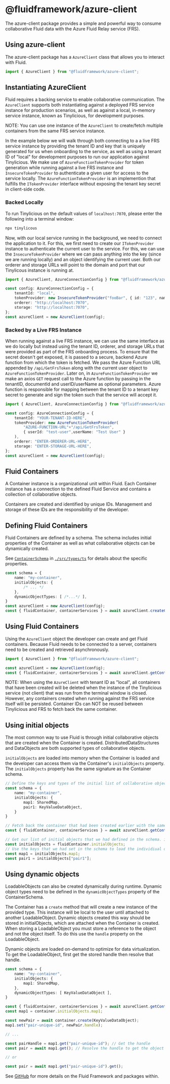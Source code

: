 # @fluidframework/azure-client

The azure-client package provides a simple and powerful way to consume collaborative Fluid data with the Azure Fluid
Relay service (FRS).

## Using azure-client

The azure-client package has a `AzureClient` class that allows you to interact with Fluid.

```typescript
import { AzureClient } from "@fluidframework/azure-client";
```

## Instantiating AzureClient

Fluid requires a backing service to enable collaborative communication. The `AzureClient` supports both instantiating
against a deployed FRS service instance for production scenarios, as well as against a local, in-memory service instance,
known as Tinylicious, for development purposes.

NOTE: You can use one instance of the `AzureClient` to create/fetch multiple containers from the same FRS service instance.

In the example below we will walk through both connecting to a a live FRS service instance by providing the tenant ID
and key that is uniquely generated for us when onboarding to the service, as well as using a tenant ID of "local" for
development purposes to run our application against Tinylicious. We make use of `AzureFunctionTokenProvider` for token
generation while running against a live FRS instance and `InsecureTokenProvider` to authenticate a given user for access
to the service locally. The `AzureFunctionTokenProvider` is an implemention that fulfills the `ITokenProvider` interface
without exposing the tenant key secret in client-side code.

### Backed Locally

To run Tinylicious on the default values of `localhost:7070`, please enter the following into a terminal window:

```sh
npx tinylicous
```

Now, with our local service running in the background, we need to connect the application to it. For this, we first need
to create our `ITokenProvider` instance to authenticate the current user to the service. For this, we can use the
`InsecureTokenProvider` where we can pass anything into the key (since we are running locally) and an object identifying
the current user. Both our orderer and storage URLs will point to the domain and port that our Tinylicous instance is
running at.

```typescript
import { AzureClient, AzureConnectionConfig } from "@fluidframework/azure-client";

const config: AzureConnectionConfig = {
    tenantId: "local",
    tokenProvider: new InsecureTokenProvider("fooBar", { id: "123", name: "Test User" }),
    orderer: "http://localhost:7070",
    storage: "http://localhost:7070",
};
const azureClient = new AzureClient(config);
```

### Backed by a Live FRS Instance

When running against a live FRS instance, we can use the same interface as we do locally but instead using the tenant ID,
orderer, and storage URLs that were provided as part of the FRS onboarding process. To ensure that the secret doesn't
get exposed, it is passed to a secure, backend Azure function from which the token is fetched. We pass the Azure
Function URL appended by `/api/GetFrsToken` along with the current user object to `AzureFunctionTokenProvider`. Later on,
in `AzureFunctionTokenProvider` we make an axios `GET` request call to the Azure function by passing in the tenantID,
documentId and userID/userName as optional parameters. Azure function is responsible for mapping between the tenant ID
to a tenant key secret to generate and sign the token such that the service will accept it.

```typescript
import { AzureClient, AzureConnectionConfig } from "@fluidframework/azure-client";

const config: AzureConnectionConfig = {
    tenantId: "YOUR-TENANT-ID-HERE",
    tokenProvider: new AzureFunctionTokenProvider(
        "AZURE-FUNCTION-URL"+"/api/GetFrsToken",
        { userId: "test-user",userName: "Test User" }
    ),
    orderer: "ENTER-ORDERER-URL-HERE",
    storage: "ENTER-STORAGE-URL-HERE",
};
const azureClient = new AzureClient(config);
```

## Fluid Containers

A Container instance is a organizational unit within Fluid. Each Container instance has a connection to the defined
Fluid Service and contains a collection of collaborative objects.

Containers are created and identified by unique IDs. Management and storage of these IDs are the responsibility of the developer.

## Defining Fluid Containers

Fluid Containers are defined by a schema. The schema includes initial properties of the Container as well as what
collaborative objects can be dynamically created.

See [`ContainerSchema`](./src/types.ts) in [`./src/types/ts`](./src/types.ts) for details about the specific properties.

```typescript
const schema = {
    name: "my-container",
    initialObjects: {
        /* ... */
    },
    dynamicObjectTypes: [ /*...*/ ],
}
const azureClient = new AzureClient(config);
const { fluidContainer, containerServices } = await azureClient.createContainer(schema);
```

## Using Fluid Containers

Using the `AzureClient` object the developer can create and get Fluid containers. Because Fluid needs to be connected to
a server, containers need to be created and retrieved asynchronously.

```typescript
import { AzureClient } from "@fluidframework/azure-client";

const azureClient = new AzureClient(config);
const { fluidContainer, containerServices } = await azureClient.getContainer("_unique-id_", schema);
```

NOTE: When using the `AzureClient` with tenant ID as "local", all containers that have been created will be deleted when
the instance of the Tinylicious service (not client) that was run from the terminal window is closed. However, any
containers created when running against the FRS service itself will be persisted. Container IDs can NOT be reused
between Tinylicious and FRS to fetch back the same container.

## Using initial objects

The most common way to use Fluid is through initial collaborative objects that are created when the Container is created.
DistributedDataStructures and DataObjects are both supported types of collaborative objects.

`initialObjects` are loaded into memory when the Container is loaded and the developer can access them via the
Container's `initialObjects` property. The `initialObjects` property has the same signature as the Container schema.

```typescript
// Define the keys and types of the initial list of collaborative objects. Here, we are using a SharedMap DDS on key "map1" and a KeyValueDataObject on key "pair1"
const schema = {
    name: "my-container",
    initialObjects: {
        map1: SharedMap,
        pair1: KeyValueDataObject,
    }
}

// Fetch back the container that had been created earlier with the same ID and schema
const { fluidContainer, containerServices } = await azureClient.getContainer("_unique-id_", schema);

// Get our list of initial objects that we had defined in the schema. initialObjects here will have the same signature
const initialObjects = fluidContainer.initialObjects;
// Use the keys that we had set in the schema to load the individiual objects
const map1 = initialObjects.map1;
const pair1 = initialObjects["pair1"];
```

## Using dynamic objects

LoadableObjects can also be created dynamically during runtime. Dynamic object types need to be defined in the
`dynamicObjectTypes` property of the ContainerSchema.

The Container has a `create` method that will create a new instance of the provided type. This instance will be local to
the user until attached to another LoadableObject. Dynamic objects created this way should be stored in initialObjects,
which are attached when the Container is created. When storing a LoadableObject you must store a reference to the object
and not the object itself. To do this use the `handle` property on the LoadableObject.

Dynamic objects are loaded on-demand to optimize for data virtualization. To get the LoadableObject, first get the
stored handle then resolve that handle.

```typescript
const schema = {
    name: "my-container",
    initialObjects: {
        map1: SharedMap,
    },
    dynamicObjectTypes: [ KeyValueDataObject ],
}

const { fluidContainer, containerServices } = await azureClient.getContainer("_unique-id_", schema);
const map1 = container.initialObjects.map1;

const newPair = await container.create(KeyValueDataObject);
map1.set("pair-unique-id", newPair.handle);

// ...

const pairHandle = map1.get("pair-unique-id"); // Get the handle
const pair = await map1.get(); // Resolve the handle to get the object

// or

const pair = await map1.get("pair-unique-id").get();
```

See [GitHub](https://github.com/microsoft/FluidFramework) for more details on the Fluid Framework and packages within.
